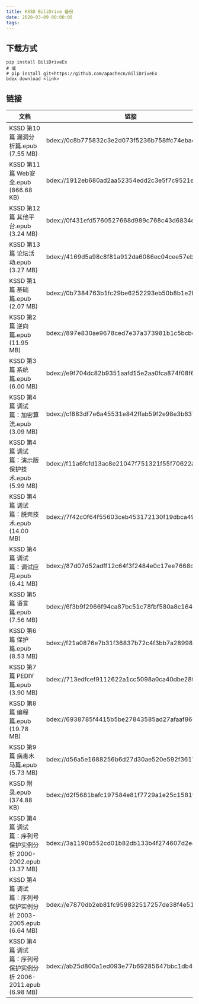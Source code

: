 ```yaml
---
title: KSSD BiliDrive 备份
date: 2020-03-09 00:00:00
tags:
---
```


## 下载方式

```
pip install BiliDriveEx
# 或
# pip install git+https://github.com/apachecn/BiliDriveEx
bdex download <link>
```

<!--more-->

## 链接

| 文档 | 链接 |
| --- | --- |
| KSSD 第10篇 漏洞分析篇.epub (7.55 MB) | bdex://0c8b775832c3e2d073f5236b758ffc74eba4421c |
| KSSD 第11篇 Web安全.epub (866.68 KB) | bdex://1912eb680ad2aa52354edd2c3e5f7c9521e6a4bb |
| KSSD 第12篇 其他平台.epub (3.24 MB) | bdex://0f431efd5760527668d989c768c43d6834e5bee1 |
| KSSD 第13篇 论坛活动.epub (3.27 MB) | bdex://4169d5a98c8f81a912da6086ec04cee57eb617e6 |
| KSSD 第1篇 基础篇.epub (2.07 MB) | bdex://0b7384763b1fc29be6252293eb50b8b1e2bf8e26 |
| KSSD 第2篇 逆向篇.epub (11.95 MB) | bdex://897e830ae9678ced7e37a373981b1c5bcb476889 |
| KSSD 第3篇 系统篇.epub (6.00 MB) | bdex://e9f704dc82b9351aafd15e2aa0fca874f08f6529 |
| KSSD 第4篇 调试篇：加密算法.epub (3.09 MB) | bdex://cf883df7e6a45531e842ffab59f2e98e3b637395 |
| KSSD 第4篇 调试篇：演示版保护技术.epub (5.99 MB) | bdex://f11a6fcfd13ac8e21047f751321f55f70622a0c4 |
| KSSD 第4篇 调试篇：脱壳技术.epub (14.00 MB) | bdex://7f42c0f64f55603ceb453172130f19dbca49ae15 |
| KSSD 第4篇 调试篇：调试应用.epub (6.41 MB) | bdex://87d07d52adff12c64f3f2484e0c17ee7668d1161 |
| KSSD 第5篇 语言篇.epub (7.56 MB) | bdex://6f3b9f2966f94ca87bc51c78fbf580a8c1646e1f |
| KSSD 第6篇 保护篇.epub (8.53 MB) | bdex://f21a0876e7b31f36837b72c4f3bb7a289983d7b7 |
| KSSD 第7篇 PEDIY篇.epub (3.90 MB) | bdex://713edfcef9112622a1cc5098a0ca40dbe28f9c40 |
| KSSD 第8篇 编程篇.epub (19.78 MB) | bdex://6938785f4415b5be27843585ad27afaaf8660ef8 |
| KSSD 第9篇 病毒木马篇.epub (5.73 MB) | bdex://d56a5e1688256b6d27d30ae520e592f3617d802c |
| KSSD 附录.epub (374.88 KB) | bdex://d2f5681bafc197584e81f7729a1e25c158193b1e |
| KSSD 第4篇 调试篇：序列号保护实例分析 2000-2002.epub (3.37 MB) | bdex://3a1190b552cd01b82db133b4f274607d2e48494d |
| KSSD 第4篇 调试篇：序列号保护实例分析 2003-2005.epub (6.64 MB) | bdex://e7870db2eb81fc959832517257de38f4e51c8958 |
| KSSD 第4篇 调试篇：序列号保护实例分析 2006-2011.epub (6.98 MB) | bdex://ab25d800a1ed093e77b69285647bbc1db43e5084 |
